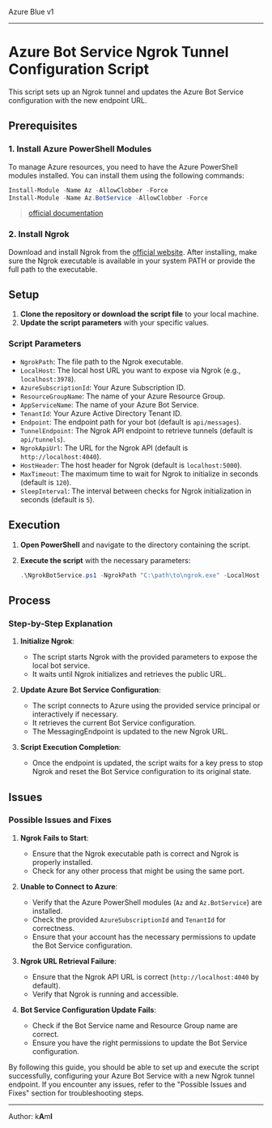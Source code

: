 Azure Blue v1

---

# Azure Bot Service Ngrok Tunnel Configuration Script

This script sets up an Ngrok tunnel and updates the Azure Bot Service configuration with the new endpoint URL.

## Prerequisites

### 1. Install Azure PowerShell Modules

To manage Azure resources, you need to have the Azure PowerShell modules installed. You can install them using the following commands:

```powershell
Install-Module -Name Az -AllowClobber -Force
Install-Module -Name Az.BotService -AllowClobber -Force
```

> [official documentation](https://learn.microsoft.com/en-us/powershell/azure/install-azps-windows?view=azps-12.1.0&tabs=powershell&pivots=windows-psgallery)

### 2. Install Ngrok

Download and install Ngrok from the [official website](https://ngrok.com/download). After installing, make sure the Ngrok executable is available in your system PATH or provide the full path to the executable.

## Setup

1. **Clone the repository or download the script file** to your local machine.
2. **Update the script parameters** with your specific values.

### Script Parameters

- `NgrokPath`: The file path to the Ngrok executable.
- `LocalHost`: The local host URL you want to expose via Ngrok (e.g., `localhost:3978`).
- `AzureSubscriptionId`: Your Azure Subscription ID.
- `ResourceGroupName`: The name of your Azure Resource Group.
- `AppServiceName`: The name of your Azure Bot Service.
- `TenantId`: Your Azure Active Directory Tenant ID.
- `Endpoint`: The endpoint path for your bot (default is `api/messages`).
- `TunnelEndpoint`: The Ngrok API endpoint to retrieve tunnels (default is `api/tunnels`).
- `NgrokApiUrl`: The URL for the Ngrok API (default is `http://localhost:4040`).
- `HostHeader`: The host header for Ngrok (default is `localhost:5000`).
- `MaxTimeout`: The maximum time to wait for Ngrok to initialize in seconds (default is `120`).
- `SleepInterval`: The interval between checks for Ngrok initialization in seconds (default is `5`).

## Execution

1. **Open PowerShell** and navigate to the directory containing the script.
2. **Execute the script** with the necessary parameters:

   ```powershell
   .\NgrokBotService.ps1 -NgrokPath "C:\path\to\ngrok.exe" -LocalHost "http://localhost:3978" -AzureSubscriptionId "your-subscription-id" -ResourceGroupName "your-resource-group" -AppServiceName "your-app-service-name" -TenantId "your-tenant-id"
   ```

## Process

### Step-by-Step Explanation

1. **Initialize Ngrok**:
    - The script starts Ngrok with the provided parameters to expose the local bot service.
    - It waits until Ngrok initializes and retrieves the public URL.

2. **Update Azure Bot Service Configuration**:
    - The script connects to Azure using the provided service principal or interactively if necessary.
    - It retrieves the current Bot Service configuration.
    - The MessagingEndpoint is updated to the new Ngrok URL.

3. **Script Execution Completion**:
    - Once the endpoint is updated, the script waits for a key press to stop Ngrok and reset the Bot Service configuration to its original state.

## Issues

### Possible Issues and Fixes

1. **Ngrok Fails to Start**:
    - Ensure that the Ngrok executable path is correct and Ngrok is properly installed.
    - Check for any other process that might be using the same port.

2. **Unable to Connect to Azure**:
    - Verify that the Azure PowerShell modules (`Az` and `Az.BotService`) are installed.
    - Check the provided `AzureSubscriptionId` and `TenantId` for correctness.
    - Ensure that your account has the necessary permissions to update the Bot Service configuration.

3. **Ngrok URL Retrieval Failure**:
    - Ensure that the Ngrok API URL is correct (`http://localhost:4040` by default).
    - Verify that Ngrok is running and accessible.

4. **Bot Service Configuration Update Fails**:
    - Check if the Bot Service name and Resource Group name are correct.
    - Ensure you have the right permissions to update the Bot Service configuration.

By following this guide, you should be able to set up and execute the script successfully, configuring your Azure Bot Service with a new Ngrok tunnel endpoint. If you encounter any issues, refer to the "Possible Issues and Fixes" section for troubleshooting steps.

---

Author: k**A**m**I**
